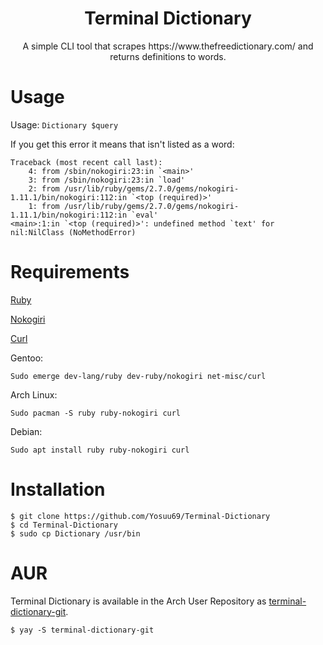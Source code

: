 <h1 align="center">Terminal Dictionary</h1>
<p align="center">A simple CLI tool that scrapes https://www.thefreedictionary.com/ and returns definitions to words.</p>

# Usage

Usage: `Dictionary $query`

If you get this error it means that isn't listed as a word:
```
Traceback (most recent call last):
	4: from /sbin/nokogiri:23:in `<main>'
	3: from /sbin/nokogiri:23:in `load'
	2: from /usr/lib/ruby/gems/2.7.0/gems/nokogiri-1.11.1/bin/nokogiri:112:in `<top (required)>'
	1: from /usr/lib/ruby/gems/2.7.0/gems/nokogiri-1.11.1/bin/nokogiri:112:in `eval'
<main>:1:in `<top (required)>': undefined method `text' for nil:NilClass (NoMethodError)
```

# Requirements
[Ruby](https://www.ruby-lang.org/en/)

[Nokogiri](https://nokogiri.org/)

[Curl](https://curl.se/)

Gentoo:

`Sudo emerge dev-lang/ruby dev-ruby/nokogiri net-misc/curl`

Arch Linux:

`Sudo pacman -S ruby ruby-nokogiri curl`

Debian:

`Sudo apt install ruby ruby-nokogiri curl`

# Installation

```
$ git clone https://github.com/Yosuu69/Terminal-Dictionary
$ cd Terminal-Dictionary
$ sudo cp Dictionary /usr/bin
```

# AUR
Terminal Dictionary is available in the Arch User Repository as [terminal-dictionary-git](https://aur.archlinux.org/packages/terminal-dictionary-git/).

`$ yay -S terminal-dictionary-git `
